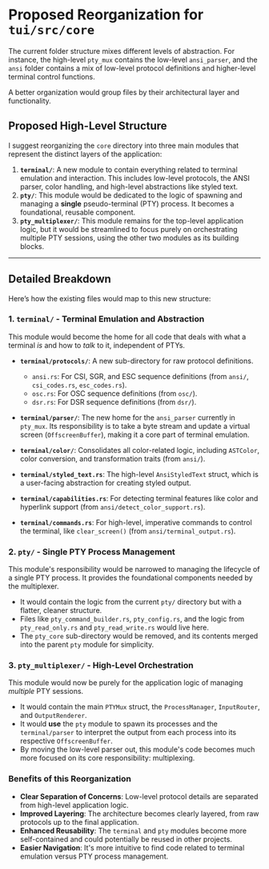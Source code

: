 # Proposed Reorganization for `tui/src/core`

The current folder structure mixes different levels of abstraction. For instance, the high-level `pty_mux` contains the low-level `ansi_parser`, and the `ansi` folder contains a mix of low-level protocol definitions and higher-level terminal control functions.

A better organization would group files by their architectural layer and functionality.

## Proposed High-Level Structure

I suggest reorganizing the `core` directory into three main modules that represent the distinct layers of the application:

1.  **`terminal/`**: A new module to contain everything related to terminal emulation and interaction. This includes low-level protocols, the ANSI parser, color handling, and high-level abstractions like styled text.
2.  **`pty/`**: This module would be dedicated to the logic of spawning and managing a **single** pseudo-terminal (PTY) process. It becomes a foundational, reusable component.
3.  **`pty_multiplexer/`**: This module remains for the top-level application logic, but it would be streamlined to focus purely on orchestrating multiple PTY sessions, using the other two modules as its building blocks.

---

## Detailed Breakdown

Here’s how the existing files would map to this new structure:

### 1. `terminal/` - Terminal Emulation and Abstraction

This module would become the home for all code that deals with what a terminal *is* and how to *talk* to it, independent of PTYs.

-   **`terminal/protocols/`**: A new sub-directory for raw protocol definitions.
    -   `ansi.rs`: For CSI, SGR, and ESC sequence definitions (from `ansi/`, `csi_codes.rs`, `esc_codes.rs`).
    -   `osc.rs`: For OSC sequence definitions (from `osc/`).
    -   `dsr.rs`: For DSR sequence definitions (from `dsr/`).

-   **`terminal/parser/`**: The new home for the `ansi_parser` currently in `pty_mux`. Its responsibility is to take a byte stream and update a virtual screen (`OffscreenBuffer`), making it a core part of terminal emulation.

-   **`terminal/color/`**: Consolidates all color-related logic, including `ASTColor`, color conversion, and transformation traits (from `ansi/`).

-   **`terminal/styled_text.rs`**: The high-level `AnsiStyledText` struct, which is a user-facing abstraction for creating styled output.

-   **`terminal/capabilities.rs`**: For detecting terminal features like color and hyperlink support (from `ansi/detect_color_support.rs`).

-   **`terminal/commands.rs`**: For high-level, imperative commands to control the terminal, like `clear_screen()` (from `ansi/terminal_output.rs`).

### 2. `pty/` - Single PTY Process Management

This module's responsibility would be narrowed to managing the lifecycle of a single PTY process. It provides the foundational components needed by the multiplexer.

-   It would contain the logic from the current `pty/` directory but with a flatter, cleaner structure.
-   Files like `pty_command_builder.rs`, `pty_config.rs`, and the logic from `pty_read_only.rs` and `pty_read_write.rs` would live here.
-   The `pty_core` sub-directory would be removed, and its contents merged into the parent `pty` module for simplicity.

### 3. `pty_multiplexer/` - High-Level Orchestration

This module would now be purely for the application logic of managing *multiple* PTY sessions.

-   It would contain the main `PTYMux` struct, the `ProcessManager`, `InputRouter`, and `OutputRenderer`.
-   It would **use** the `pty` module to spawn its processes and the `terminal/parser` to interpret the output from each process into its respective `OffscreenBuffer`.
-   By moving the low-level parser out, this module's code becomes much more focused on its core responsibility: multiplexing.

### Benefits of this Reorganization

-   **Clear Separation of Concerns**: Low-level protocol details are separated from high-level application logic.
-   **Improved Layering**: The architecture becomes clearly layered, from raw protocols up to the final application.
-   **Enhanced Reusability**: The `terminal` and `pty` modules become more self-contained and could potentially be reused in other projects.
-   **Easier Navigation**: It's more intuitive to find code related to terminal emulation versus PTY process management.
